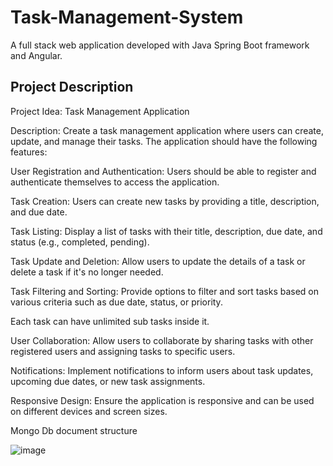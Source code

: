 # Task-Management-System
A full stack web application developed with Java Spring Boot framework and Angular.

## Project Description

Project Idea: Task Management Application

Description:
Create a task management application where users can create, update, and manage their tasks. The application should have the following features:

User Registration and Authentication: Users should be able to register and authenticate themselves to access the application.

Task Creation: Users can create new tasks by providing a title, description, and due date.

Task Listing: Display a list of tasks with their title, description, due date, and status (e.g., completed, pending).

Task Update and Deletion: Allow users to update the details of a task or delete a task if it's no longer needed.

Task Filtering and Sorting: Provide options to filter and sort tasks based on various criteria such as due date, status, or priority.

Each task can have unlimited sub tasks inside it.

User Collaboration: Allow users to collaborate by sharing tasks with other registered users and assigning tasks to specific users.

Notifications: Implement notifications to inform users about task updates, upcoming due dates, or new task assignments.

Responsive Design: Ensure the application is responsive and can be used on different devices and screen sizes.

Mongo Db document structure 

![image](https://github.com/HagosFam/Task-Management-System/assets/41420437/60a218bb-cbc5-464f-b2b7-6a4a92b7ddc5)




